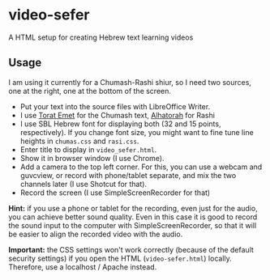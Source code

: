 # video-sefer

A HTML setup for creating Hebrew text learning videos

## Usage

I am using it currently for a Chumash-Rashi shiur, so I need two sources, one at the right, one at the bottom of the screen.

- Put your text into the source files with LibreOffice Writer.
- I use [Torat Emet](http://www.toratemetfreeware.com/online/a_root.html) for the Chumash text, [Alhatorah](https://mg.alhatorah.org/) for Rashi
- I use SBL Hebrew font for displaying both (32 and 15 points, respectively). If you change font size, you might want to fine tune line heights in `chumas.css` and `rasi.css`.
- Enter title to display in `video_sefer.html`.
- Show it in browser window (I use Chrome).
- Add a camera to the top left corner. For this, you can use a webcam and guvcview, or record with phone/tablet separate, and mix the two channels later (I use Shotcut for that).
- Record the screen (I use SimpleScreenRecorder for that)

**Hint:** if you use a phone or tablet for the recording, even just for the audio, you can achieve better sound quality. Even in this case it is good to record the sound input to the computer with SimpleScreenRecorder, so that it will be easier to align the recorded video with the audio.

**Important:** the CSS settings won't work correctly (because of the default security settings) if you open the HTML (`video-sefer.html`) locally. Therefore, use a localhost / Apache instead.


